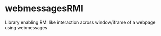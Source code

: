 # webmessagesRMI
Library enabling RMI like interaction across window/iframe of a webpage using webmessages
